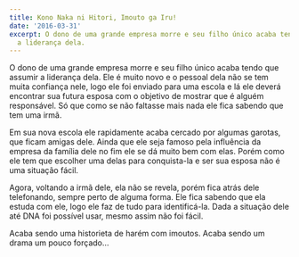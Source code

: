 ```yaml
---
title: Kono Naka ni Hitori, Imouto ga Iru!
date: '2016-03-31'
excerpt: O dono de uma grande empresa morre e seu filho único acaba tendo que assumir
  a liderança dela.
---
```




O dono de uma grande empresa morre e seu filho único acaba tendo que
assumir a liderança dela. Ele é muito novo e o pessoal dela não se tem
muita confiança nele, logo ele foi enviado para uma escola e lá ele deverá
encontrar sua futura esposa com o objetivo de mostrar que é alguém
responsável. Só que como se não faltasse mais nada ele fica sabendo que
tem uma irmã.

Em sua nova escola ele rapidamente acaba cercado por algumas garotas, que
ficam amigas dele. Ainda que ele seja famoso pela influência da empresa da
família dele no fim ele se dá muito bem com elas. Porém como ele tem que
escolher uma delas para conquista-la e ser sua esposa não é uma situação
fácil.

Agora, voltando a irmã dele, ela não se revela, porém fica atrás dele
telefonando, sempre perto de alguma forma. Ele fica sabendo que ela estuda
com ele, logo ele faz de tudo para identificá-la. Dada a situação dele até
DNA foi possível usar, mesmo assim não foi fácil.

Acaba sendo uma historieta de harém com imoutos. Acaba sendo um drama um
pouco forçado…
